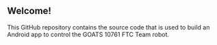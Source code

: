## Welcome!
This GitHub repository contains the source code that is used to build an Android app to control the GOATS 10761 FTC Team robot.

